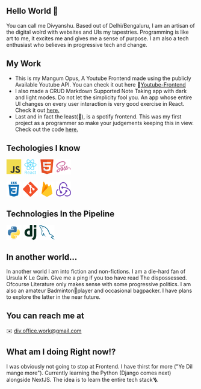 ## Hello World 👋
You can call me Divyanshu. Based out of Delhi/Bengaluru, I am an artisan of the digital wolrd with websites and UIs my tapestries. Programming is like art to me, it excites me and gives me a sense of purpose.
I am also a tech enthusiast who believes in progressive tech and change. 

## My Work
- This is my Mangum Opus, A Youtube Frontend made using the publicly Available Youtube API. You can check it out here 🔗[Youtube-Frontend](https://divyanshu-yt-frontend.web.app/auth)
- I also made a CRUD Markdown Supported Note Taking app with dark and light modes. Do not let the simplicity fool you. An app whose entire UI changes on every user interaction is very good exercise in React. Check it out [here.](https://web-notes-2024.web.app/)
- Last and in fact the least(🤡), is a spotify frontend. This was my first project as a programmer so make your judgements keeping this in view. Check out the code [here.](https://github.com/Divy-Codes/SpotifyClient)

## Techologies I know
<img src="https://github.com/devicons/devicon/blob/master/icons/javascript/javascript-original.svg" width="40px" height="40px"/> <img src="https://github.com/devicons/devicon/blob/master/icons/react/react-original-wordmark.svg" width="40px" height="40px"/> <img src="https://github.com/devicons/devicon/blob/master/icons/html5/html5-original.svg" width="40px" height="40px"/>
<img src="https://github.com/devicons/devicon/blob/master/icons/sass/sass-original.svg" width="40px" height="40px"/>
<br/><br/>
<img src="https://github.com/devicons/devicon/blob/master/icons/css3/css3-plain-wordmark.svg" width="40px" height="40px"/>
<img src="https://github.com/devicons/devicon/blob/master/icons/git/git-original.svg" width="40px" height="40px"/>
<img src="https://github.com/devicons/devicon/blob/master/icons/firebase/firebase-original.svg" width="40px" height="40px"/>
<img src="https://github.com/devicons/devicon/blob/master/icons/redux/redux-original.svg" width="40px" height="40px"/>

## Technologies In the Pipeline
<img src="https://github.com/devicons/devicon/blob/master/icons/python/python-original.svg" width="40px" height="40px"/> <img src="https://github.com/devicons/devicon/blob/master/icons/django/django-plain.svg" width="40px" height="40px"/> <img src="https://github.com/devicons/devicon/blob/master/icons/mysql/mysql-original.svg" width="40px" height="40px"/>

## In another world...
In another world I am into fiction and non-fictions. I am a die-hard fan of Ursula K Le Guin. Give me a ping if you too have read The dispossessed. Ofcourse Literature only makes sense with some progressive politics. I am also an amateur Badminton🏸player and occasional bagpacker. I have plans to explore the latter in the near future.

## You can reach me at
✉️ div.office.work@gmail.com

## What am I doing Right now⁉️
I was obviously not going to stop at Frontend. I have thirst for more ("Ye Dil mange more"). Currently learning the Python (Django comes next) alongside NextJS. The idea is to learn the entire tech stack🪜


